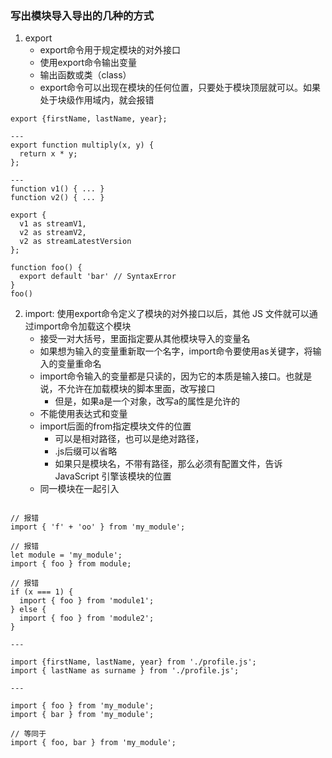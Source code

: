### 写出模块导入导出的几种的方式

1. export
    - export命令用于规定模块的对外接口
    - 使用export命令输出变量
    - 输出函数或类（class）
    - export命令可以出现在模块的任何位置，只要处于模块顶层就可以。如果处于块级作用域内，就会报错

```
export {firstName, lastName, year};

---
export function multiply(x, y) {
  return x * y;
};

---
function v1() { ... }
function v2() { ... }

export {
  v1 as streamV1,
  v2 as streamV2,
  v2 as streamLatestVersion
};
```
```
function foo() {
  export default 'bar' // SyntaxError
}
foo()
```

2. import: 使用export命令定义了模块的对外接口以后，其他 JS 文件就可以通过import命令加载这个模块
    - 接受一对大括号，里面指定要从其他模块导入的变量名
    - 如果想为输入的变量重新取一个名字，import命令要使用as关键字，将输入的变量重命名
    - import命令输入的变量都是只读的，因为它的本质是输入接口。也就是说，不允许在加载模块的脚本里面，改写接口
        - 但是，如果a是一个对象，改写a的属性是允许的
    - 不能使用表达式和变量
    - import后面的from指定模块文件的位置
        - 可以是相对路径，也可以是绝对路径，
        - .js后缀可以省略
        - 如果只是模块名，不带有路径，那么必须有配置文件，告诉 JavaScript 引擎该模块的位置
    - 同一模块在一起引入
```

// 报错
import { 'f' + 'oo' } from 'my_module';

// 报错
let module = 'my_module';
import { foo } from module;

// 报错
if (x === 1) {
  import { foo } from 'module1';
} else {
  import { foo } from 'module2';
}

---

import {firstName, lastName, year} from './profile.js';
import { lastName as surname } from './profile.js';

---

import { foo } from 'my_module';
import { bar } from 'my_module';

// 等同于
import { foo, bar } from 'my_module';
```